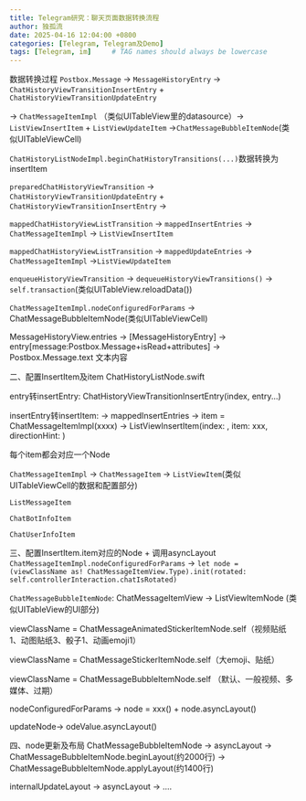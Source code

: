 ```yaml
---
title: Telegram研究：聊天页面数据转换流程
author: 独孤流
date: 2025-04-16 12:04:00 +0800
categories: [Telegram, Telegram及Demo]
tags: [Telegram, im]     # TAG names should always be lowercase
---
```


数据转换过程
`Postbox.Message` → `MessageHistoryEntry` → `ChatHistoryViewTransitionInsertEntry` + `ChatHistoryViewTransitionUpdateEntry`

→ `ChatMessageItemImpl` （类似UITableView里的datasource）→ `ListViewInsertItem` + `ListViewUpdateItem` →`ChatMessageBubbleItemNode`(类似UITableViewCell)



`ChatHistoryListNodeImpl.beginChatHistoryTransitions(...)`数据转换为insertItem

`preparedChatHistoryViewTransition` → `ChatHistoryViewTransitionUpdateEntry` + `ChatHistoryViewTransitionInsertEntry` → 

`mappedChatHistoryViewListTransition` → `mappedInsertEntries` → `ChatMessageItemImpl` → `ListViewInsertItem`

`mappedChatHistoryViewListTransition` → `mappedUpdateEntries` → `ChatMessageItemImpl` →`ListViewUpdateItem`

`enqueueHistoryViewTransition` → `dequeueHistoryViewTransitions()` → `self.transaction`(类似UITableView.reloadData())

`ChatMessageItemImpl.nodeConfiguredForParams` → ChatMessageBubbleItemNode(类似UITableViewCell)



MessageHistoryView.entries → [MessageHistoryEntry] → entry[message:Postbox.Message+isRead+attributes] → Postbox.Message.text 文本内容

二、配置InsertItem及item
ChatHistoryListNode.swift

entry转insertEntry:  ChatHistoryViewTransitionInsertEntry(index, entry...)

insertEntry转insertItem:  → mappedInsertEntries → item = ChatMessageItemImpl(xxxx) → ListViewInsertItem(index: , item: xxx, directionHint: )

每个item都会对应一个Node

`ChatMessageItemImpl` →  `ChatMessageItem` → `ListViewItem`(类似UITableViewCell的数据和配置部分)

`ListMessageItem`

`ChatBotInfoItem`

`ChatUserInfoItem`

三、配置InsertItem.item对应的Node + 调用asyncLayout
`ChatMessageItemImpl.nodeConfiguredForParams` → `let node = (viewClassName as! ChatMessageItemView.Type).init(rotated: self.controllerInteraction.chatIsRotated)`



`ChatMessageBubbleItemNode`: ChatMessageItemView → ListViewItemNode (类似UITableView的UI部分) 

viewClassName = ChatMessageAnimatedStickerItemNode.self（视频贴纸1、动图贴纸3、骰子1、动画emoji1）

viewClassName = ChatMessageStickerItemNode.self（大emoji、贴纸）

viewClassName = ChatMessageBubbleItemNode.self （默认、一般视频、多媒体、过期）



nodeConfiguredForParams → node = xxx() + node.asyncLayout()

updateNode→ odeValue.asyncLayout()

四、node更新及布局
ChatMessageBubbleItemNode → asyncLayout → ChatMessageBubbleItemNode.beginLayout(约2000行) → ChatMessageBubbleItemNode.applyLayout(约1400行)

internalUpdateLayout → asyncLayout → ....